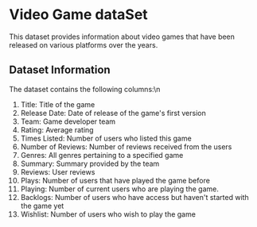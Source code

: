 # Video Game dataSet
This dataset provides information about video games that have been released on various platforms over the years. 

## Dataset Information
The dataset contains the following columns:\n
1. Title: Title of the game
2. Release Date: Date of release of the game's first version
3. Team: Game developer team
4. Rating: Average rating
5. Times Listed: Number of users who listed this game
6. Number of Reviews: Number of reviews received from the users
7. Genres: All genres pertaining to a specified game
8. Summary: Summary provided by the team
9. Reviews: User reviews
10. Plays: Number of users that have played the game before
11. Playing: Number of current users who are playing the game.
12. Backlogs: Number of users who have access but haven't started with the game yet
13. Wishlist: Number of users who wish to play the game 
